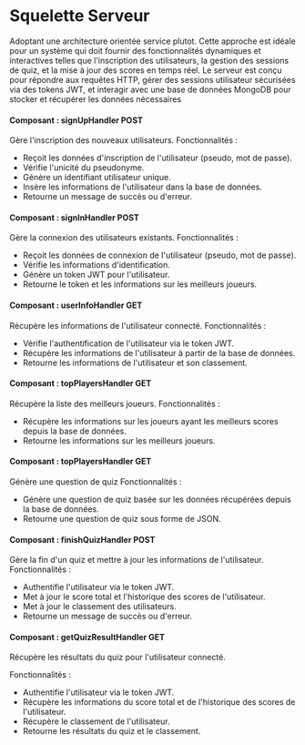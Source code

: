 # Squelette Serveur

Adoptant une architecture orientée service plutot. Cette approche est idéale pour un système qui doit fournir des fonctionnalités dynamiques et interactives telles que l'inscription des utilisateurs, la gestion des sessions de quiz, et la mise à jour des scores en temps réel. Le serveur est conçu pour répondre aux requêtes HTTP, gérer des sessions utilisateur sécurisées via des tokens JWT, et interagir avec une base de données MongoDB pour stocker et récupérer les données nécessaires

#### Composant : signUpHandler POST
Gère l'inscription des nouveaux utilisateurs.
Fonctionnalités :
- Reçoit les données d'inscription de l'utilisateur (pseudo, mot de passe).
- Vérifie l'unicité du pseudonyme.
- Génère un identifiant utilisateur unique.
- Insère les informations de l'utilisateur dans la base de données.
- Retourne un message de succès ou d'erreur.

#### Composant : signInHandler POST
Gère la connexion des utilisateurs existants.
Fonctionnalités :
- Reçoit les données de connexion de l'utilisateur (pseudo, mot de passe).
- Vérifie les informations d'identification.
- Génère un token JWT pour l'utilisateur.
- Retourne le token et les informations sur les meilleurs joueurs.

#### Composant : userInfoHandler GET
Récupère les informations de l'utilisateur connecté.
Fonctionnalités :
- Vérifie l'authentification de l'utilisateur via le token JWT.
- Récupère les informations de l'utilisateur à partir de la base de données.
- Retourne les informations de l'utilisateur et son classement.

#### Composant : topPlayersHandler GET
Récupère la liste des meilleurs joueurs.
Fonctionnalités :
- Récupère les informations sur les joueurs ayant les meilleurs scores depuis la base de données.
- Retourne les informations sur les meilleurs joueurs.

#### Composant : topPlayersHandler GET
Génère une question de quiz
Fonctionnalités :
- Génère une question de quiz basée sur les données récupérées depuis la base de données.
- Retourne une question de quiz sous forme de JSON.

#### Composant : finishQuizHandler POST
Gère la fin d'un quiz et mettre à jour les informations de l'utilisateur.
Fonctionnalités :
- Authentifie l'utilisateur via le token JWT.
- Met à jour le score total et l'historique des scores de l'utilisateur.
- Met à jour le classement des utilisateurs.
- Retourne un message de succès ou d'erreur.


#### Composant : getQuizResultHandler GET
Récupère les résultats du quiz pour l'utilisateur connecté.

Fonctionnalités :
- Authentifie l'utilisateur via le token JWT.
- Récupère les informations du score total et de l'historique des scores de l'utilisateur.
- Récupère le classement de l'utilisateur.
- Retourne les résultats du quiz et le classement.